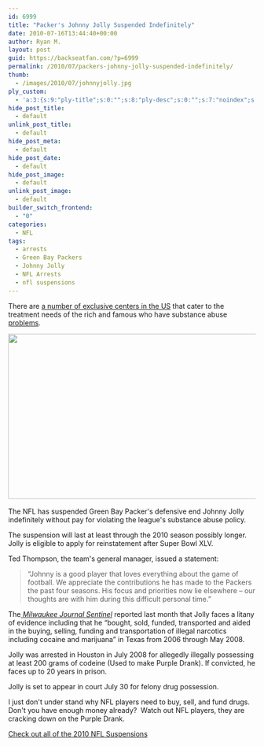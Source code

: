 ```yaml
---
id: 6999
title: "Packer's Johnny Jolly Suspended Indefinitely"
date: 2010-07-16T13:44:40+00:00
author: Ryan M.
layout: post
guid: https://backseatfan.com/?p=6999
permalink: /2010/07/packers-johnny-jolly-suspended-indefinitely/
thumb:
  - /images/2010/07/johnnyjolly.jpg
ply_custom:
  - 'a:3:{s:9:"ply-title";s:0:"";s:8:"ply-desc";s:0:"";s:7:"noindex";s:0:"";}'
hide_post_title:
  - default
unlink_post_title:
  - default
hide_post_meta:
  - default
hide_post_date:
  - default
hide_post_image:
  - default
unlink_post_image:
  - default
builder_switch_frontend:
  - "0"
categories:
  - NFL
tags:
  - arrests
  - Green Bay Packers
  - Johnny Jolly
  - NFL Arrests
  - nfl suspensions
---
```


<div class="entry">
  <p>
    There are <a href="http://www.rehabs.com/">a number of exclusive centers in the US</a> that cater to the treatment needs of the rich and famous who have substance abuse <a href="http://www.futuresofpalmbeach.com/codeine-abuse">problems</a>.
  </p>

  <p>
    <a href="/images/2010/07/johnnyjolly1.jpg"><img class="size-full wp-image-7006 alignnone" title="Johnny Jolly" alt="" src="/images/2010/07/johnnyjolly1-e1279318302735.jpg" width="608" height="335" srcset="/images/2010/07/johnnyjolly1-e1279318302735.jpg 608w, /images/2010/07/johnnyjolly1-e1279318302735-300x165.jpg 300w" sizes="(max-width: 608px) 100vw, 608px" /></a>
  </p>

  <p>
    The NFL has suspended Green Bay Packer's defensive end Johnny Jolly  indefinitely without pay for violating the league's substance abuse policy.
  </p>

  <p>
    The suspension will last at least through the 2010 season possibly longer. Jolly is eligible to apply for reinstatement after Super Bowl XLV.
  </p>

  <p>
    Ted Thompson, the team's general manager, issued a statement:
  </p>

  <blockquote>
    <p>
      “Johnny is a good player that loves everything about the game of football. We appreciate the contributions he has made to the Packers the past four seasons. His focus and priorities now lie elsewhere – our thoughts are with him during this difficult personal time.”
    </p>
  </blockquote>

  <p>
    The<a href="http://www.jsonline.com/sports/packers/95671704.html?utm_source=twitterfeed&utm_medium=twitter&utm_term=packers"> <em>Milwaukee Journal Sentinel</em></a> reported last month that Jolly faces a litany of evidence including that he &#8220;bought, sold, funded, transported and aided in the buying, selling, funding and transportation of illegal narcotics including cocaine and marijuana&#8221; in Texas from 2006 through May 2008.
  </p>

  <p>
    Jolly was arrested in Houston in July 2008 for allegedly illegally possessing at least 200 grams of codeine (Used to make Purple Drank). If convicted, he faces up to 20 years in prison.
  </p>

  <p>
    Jolly is set to appear in court July 30 for felony drug possession.
  </p>

  <p>
    I just don't under stand why NFL players need to buy, sell, and fund drugs.  Don't you have enough money already?  Watch out NFL players, they are cracking down on the Purple Drank.
  </p>

  <p>
    <a href="https://backseatfan.com/2010/06/2010-2011-nfl-suspensions/">Check out all of the 2010 NFL Suspensions</a>
  </p>
</div>
